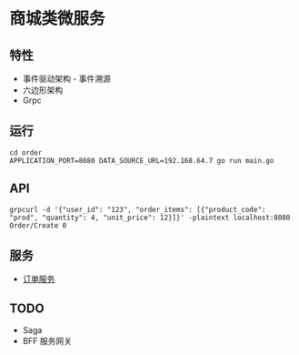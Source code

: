 # 商城类微服务

## 特性

- 事件驱动架构 - 事件溯源
- 六边形架构
- Grpc

## 运行
```
cd order
APPLICATION_PORT=8080 DATA_SOURCE_URL=192.168.64.7 go run main.go
```

## API
```
grpcurl -d '{"user_id": "123", "order_items": [{"product_code": "prod", "quantity": 4, "unit_price": 12}]}' -plaintext localhost:8080 Order/Create 0
```

## 服务

- [订单服务](/order)

## TODO

- Saga
- BFF 服务网关